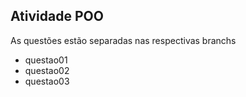 ## Atividade POO
As questões estão separadas nas respectivas branchs 

- questao01
- questao02
- questao03